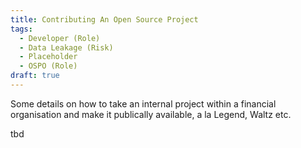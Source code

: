 ```yaml
---
title: Contributing An Open Source Project
tags: 
  - Developer (Role)
  - Data Leakage (Risk)
  - Placeholder
  - OSPO (Role)
draft: true
---
```


Some details on how to take an internal project within a financial organisation and make it publically available, a la Legend, Waltz etc.

tbd
